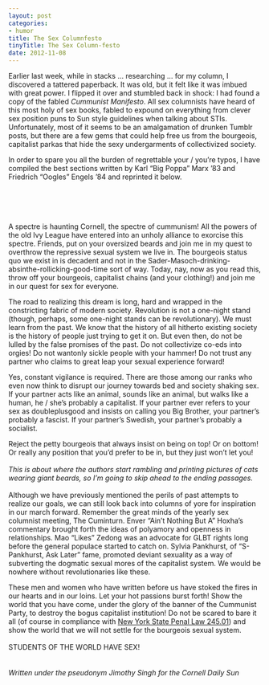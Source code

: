 ```yaml
---
layout: post
categories: 
- humor
title: The Sex Columnfesto
tinyTitle: The Sex Column-festo
date: 2012-11-08
---
```

Earlier last week, while in stacks … researching … for my column, I discovered a tattered paperback. It was old, but it felt like it was imbued with great power. I flipped it over and stumbled back in shock: I had found a copy of the fabled *Cummunist Manifesto*. All sex columnists have heard of this most holy of sex books, fabled to expound on everything from clever sex position puns to Sun style guidelines when talking about STIs. Unfortunately, most of it seems to be an amalgamation of drunken Tumblr posts, but there are a few gems that could help free us from the bourgeois, capitalist parkas that hide the sexy undergarments of collectivized society. 

In order to spare you all the burden of regrettable your / you’re typos, I have compiled the best sections written by Karl “Big Poppa” Marx ’83 and Friedrich “Oogles” Engels ’84 and reprinted it below.
<!-- more -->
<br/><br/><br/><br/>
A spectre is haunting Cornell, the spectre of cummunism! All the powers of the old Ivy League have entered into an unholy alliance to exorcise this spectre. Friends, put on your oversized beards and join me in my quest to overthrow the repressive sexual system we live in. The bourgeois status quo we exist in is decadent and not in the Sader-Masoch-drinking-absinthe-rollicking-good-time sort of way. Today, nay, now as you read this, throw off your bourgeois, capitalist chains (and your clothing!) and join me in our quest for sex for everyone.

The road to realizing this dream is long, hard and wrapped in the constricting fabric of modern society. Revolution is not a one-night stand (though, perhaps, some one-night stands can be revolutionary). We must learn from the past. We know that the history of all hitherto existing society is the history of people just trying to get it on. But even then, do not be lulled by the false promises of the past. Do not collectivize co-eds into orgies! Do not wantonly sickle people with your hammer! Do not trust any partner who claims to great leap your sexual experience forward!

Yes, constant vigilance is required. There are those among our ranks who even now think to disrupt our journey towards bed and society shaking sex. If your partner acts like an animal, sounds like an animal, but walks like a human, he / she’s probably a capitalist. If your partner ever refers to your sex as doubleplusgood and insists on calling you Big Brother, your partner’s probably a fascist. If your partner’s Swedish, your partner’s probably a socialist. 

Reject the petty bourgeois that always insist on being on top! Or on bottom! Or really any position that you’d prefer to be in, but they just won’t let you!
<br/><br/>
*This is about where the authors start rambling and printing pictures of cats wearing giant beards, so I’m going to skip ahead to the ending passages.*
<br/><br/>
Although we have previously mentioned the perils of past attempts to realize our goals, we can still look back into columns of yore for inspiration in our march forward. Remember the great minds of the yearly sex columnist meeting, The Cuminturn. Enver “Ain’t Nothing But A” Hoxha’s commentary brought forth the ideas of polyamory and openness in relationships. Mao “Likes” Zedong was an advocate for GLBT rights long before the general populace started to catch on. Sylvia Pankhurst, of “S-Pankhurst, Ask Later” fame, promoted deviant sexuality as a way of subverting the dogmatic sexual mores of the capitalist system. We would be nowhere without revolutionaries like these. 

These men and women who have written before us have stoked the fires in our hearts and in our loins. Let your hot passions burst forth! Show the world that you have come, under the glory of the banner of the Cummunist Party, to destroy the bogus capitalist institution! Do not be scared to bare it all (of course in compliance with [New York State Penal Law 245.01](http://www.law.cornell.edu/nyctap/I92_0160.htm)) and show the world that we will not settle for the bourgeois sexual system.
<br/><br/>
STUDENTS OF THE WORLD HAVE SEX!
<br/><br/><br/>
*Written under the pseudonym Jimothy Singh for the Cornell Daily Sun*